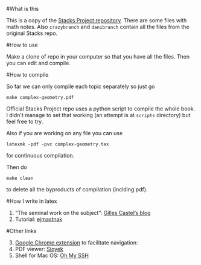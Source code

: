 #What is this

This is a copy of the [Stacks Project repository](https://github.com/stacks/stacks-project).
There are some files with math notes. Also ``crazybranch`` and ``danibranch`` contain all
the files from the original Stacks repo.

#How to use

Make a clone of repo in your computer so that you have all the files. Then you can edit and compile.

#How to compile

So far we can only compile each topic separately so just go

``make complex-geometry.pdf``

Official Stacks Project repo uses a python script to compile the whole book. I didn't manage to set that working (an attempt is at ``scripts`` directory) but feel free to try.

Also if you are working on any file you can use 

``latexmk -pdf -pvc complex-geometry.tex``

for continuous compilation.

Then do

``make clean``

to delete all the byproducts of compilation (inclding pdf).

#How I write in latex

1. “The seminal work on the subject”: [Gilles Castel’s blog](https://castel.dev/post/lecture-notes-1/)
2. Tutorial: [ejmastnak](https://ejmastnak.com/tutorials/vim-latex/intro/)

#Other links

3. [Google Chrome extension](https://chromewebstore.google.com/detail/vimium/dbepggeogbaibhgnhhndojpepiihcmeb?hl=en&pli=1) to facilitate navigation:
4. PDF viewer: [Sioyek](https://sioyek.info/)
5. Shell for Mac OS: [Oh My SSH](https://ohmyz.sh/)
